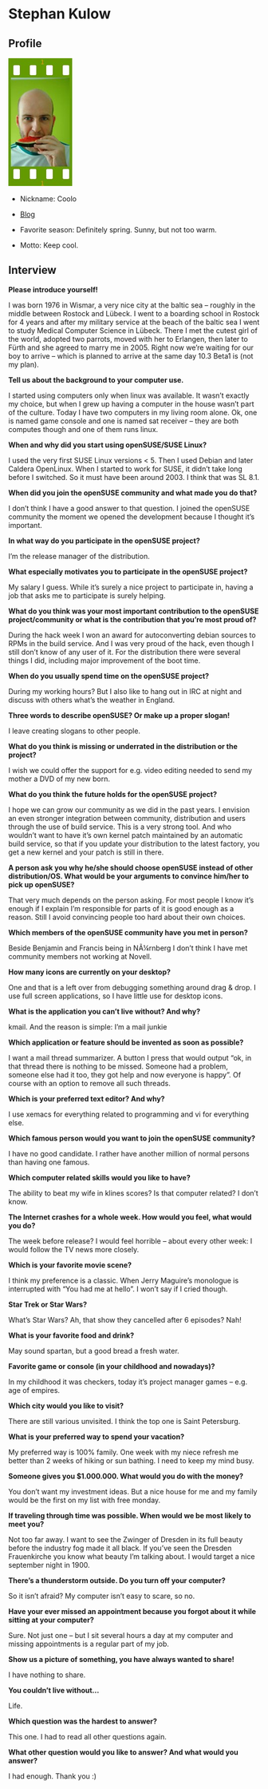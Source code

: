 # Stephan Kulow

## Profile

![Stephan](images/stephan_kulow.jpg)

* Nickname:	Coolo
* [Blog](http://www.kdedevelopers.org/blog/124)

* Favorite season:	Definitely spring. Sunny, but not too warm.
* Motto:	Keep cool.

## Interview

**Please introduce yourself!**

I was born 1976 in Wismar, a very nice city at the baltic sea – roughly in the middle between Rostock and Lübeck. I went to a boarding school in Rostock for 4 years and after my military service at the beach of the baltic sea I went to study Medical Computer Science in Lübeck. There I met the cutest girl of the world, adopted two parrots, moved with her to Erlangen, then later to Fürth and she agreed to marry me in 2005. Right now we’re waiting for our boy to arrive – which is planned to arrive at the same day 10.3 Beta1 is (not my plan).


**Tell us about the background to your computer use.**

I started using computers only when linux was available. It wasn’t exactly my choice, but when I grew up having a computer in the house wasn’t part of the culture. Today I have two computers in my living room alone. Ok, one is named game console and one is named sat receiver – they are both computes though and one of them runs linux.


**When and why did you start using openSUSE/SUSE Linux?**

I used the very first SUSE Linux versions < 5. Then I used Debian and later Caldera OpenLinux. When I started to work for SUSE, it didn’t take long before I switched. So it must have been around 2003. I think that was SL 8.1.


**When did you join the openSUSE community and what made you do that?**

I don’t think I have a good answer to that question. I joined the openSUSE community the moment we opened the development because I thought it’s important.


**In what way do you participate in the openSUSE project?**

I’m the release manager of the distribution.


**What especially motivates you to participate in the openSUSE project?**

My salary I guess. While it’s surely a nice project to participate in, having a job that asks me to participate is surely helping.


**What do you think was your most important contribution to the openSUSE project/community or what is the contribution that you’re most proud of?**

During the hack week I won an award for autoconverting debian sources to RPMs in the build service. And I was very proud of the hack, even though I still don’t know of any user of it.
For the distribution there were several things I did, including major improvement of the boot time.


**When do you usually spend time on the openSUSE project?**

During my working hours? But I also like to hang out in IRC at night and discuss with others what’s the weather in England.


**Three words to describe openSUSE? Or make up a proper slogan!**

I leave creating slogans to other people.


**What do you think is missing or underrated in the distribution or the project?**

I wish we could offer the support for e.g. video editing needed to send my mother a DVD of my new born.


**What do you think the future holds for the openSUSE project?**

I hope we can grow our community as we did in the past years. I envision an even stronger integration between community, distribution and users through the use of build service. This is a very strong tool. And who wouldn’t want to have it’s own kernel patch maintained by an automatic build service, so that if you update your distribution to the latest factory, you get a new kernel and your patch is still in there.


**A person ask you why he/she should choose openSUSE instead of other distribution/OS. What would be your arguments to convince him/her to pick up openSUSE?**

That very much depends on the person asking. For most people I know it’s enough if I explain I’m responsible for parts of it is good enough as a reason. Still I avoid convincing people too hard about their own choices.


**Which members of the openSUSE community have you met in person?**

Beside Benjamin and Francis being in NÃ¼rnberg I don’t think I have met community members not working at Novell.


**How many icons are currently on your desktop?**

One and that is a left over from debugging something around drag & drop. I use full screen applications, so I have little use for desktop icons.


**What is the application you can’t live without? And why?**

kmail. And the reason is simple: I’m a mail junkie


**Which application or feature should be invented as soon as possible?**

I want a mail thread summarizer. A button I press that would output “ok, in that thread there is nothing to be missed. Someone had a problem, someone else had it too, they got help and now everyone is happy”. Of course with an option to remove all such threads.


**Which is your preferred text editor? And why?**

I use xemacs for everything related to programming and vi for everything else.


**Which famous person would you want to join the openSUSE community?**

I have no good candidate. I rather have another million of normal persons than having one famous.


**Which computer related skills would you like to have?**

The ability to beat my wife in klines scores? Is that computer related? I don’t know.


**The Internet crashes for a whole week. How would you feel, what would you do?**

The week before release? I would feel horrible – about every other week: I would follow the TV news more closely.


**Which is your favorite movie scene?**

I think my preference is a classic. When Jerry Maguire’s monologue is interrupted with “You had me at hello”. I won’t say if I cried though.


**Star Trek or Star Wars?**

What’s Star Wars? Ah, that show they cancelled after 6 episodes? Nah!


**What is your favorite food and drink?**

May sound spartan, but a good bread a fresh water.


**Favorite game or console (in your childhood and nowadays)?**

In my childhood it was checkers, today it’s project manager games – e.g. age of empires.


**Which city would you like to visit?**

There are still various unvisited. I think the top one is Saint Petersburg.


**What is your preferred way to spend your vacation?**

My preferred way is 100% family. One week with my niece refresh me better than 2 weeks of hiking or sun bathing. I need to keep my mind busy.


**Someone gives you $1.000.000. What would you do with the money?**

You don’t want my investment ideas. But a nice house for me and my family would be the first on my list with free monday.


**If traveling through time was possible. When would we be most likely to meet you?**

Not too far away. I want to see the Zwinger of Dresden in its full beauty before the industry fog made it all black. If you’ve seen the Dresden Frauenkirche you know what beauty I’m talking about. I would target a nice september night in 1900.


**There’s a thunderstorm outside. Do you turn off your computer?**

So it isn’t afraid? My computer isn’t easy to scare, so no.


**Have your ever missed an appointment because you forgot about it while sitting at your computer?**

Sure. Not just one – but I sit several hours a day at my computer and missing appointments is a regular part of my job.


**Show us a picture of something, you have always wanted to share!**

I have nothing to share.


**You couldn’t live without…**

Life.


**Which question was the hardest to answer?**

This one. I had to read all other questions again.


**What other question would you like to answer? And what would you answer?**

I had enough. Thank you :)
